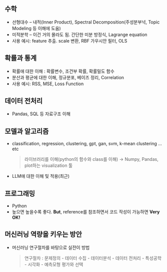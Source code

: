 ## 수학
- 선형대수 – 내적(Inner Product), Spectral Decomposition(주성분부넉, Topic Modeling 등 이해에 도움)
- 미적분학 – 이건 거의 몰라도 됨. 간단한 미분 방정식, Lagrange equation
- 사용 예시: feature 추출. scale 변환, RBF 가우시안 필터, OLS

## 확률과 통계
- 확률애 대한 이해 : 확률변수, 조건부 확률, 확률밀도 함수
- 분산과 평균에 대한 이해, 정규분포, 베이즈 정리, Correlation
- 사용 예시: RSS, MSE, Loss Function

## 데이터 전처리
- Pandas, SQL 등 자료구조 이해  

## 모델과 알고리즘
- classification, regression, clustering, gpt, gan, svm, k-mean clustering … etc  
  > 라이브러리를 이해(python의 함수와 class를 이해)
  > → Numpy, Pandas, plot하는 visualization 툴
- LLM애 대한 이해 및 적용(최근)

## 프로그래밍
- Python 
- 높으면 높을수록 좋다. **But**, reference를 참조하면서 코드 작성이 가능하면 **Very OK!**

## 머신러닝 역량을 키우는 방안
 - 머신러닝 연구절차를 바탕으로 실전이 방법
    > 연구절차 : 문제정의 - 데이터 수집  - 데이터분석 - 데이터 전처리 - 특성공학 - 시각화 - 예측모형 평가와 선택
